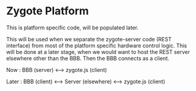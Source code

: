 Zygote Platform
============

This is platform specific code, will be populated later.

This will be used when we separate the zygote-server code (REST interface) from most of the platform specific hardware control logic. This will be done at a later stage, when we would want to host the REST server elsewhere other than the BBB. Then the BBB connects as a client.

Now : BBB (server) <--> zygote.js (client)

Later : BBB (client) <--> Server (elsewhere) <--> zygote.js (client)

